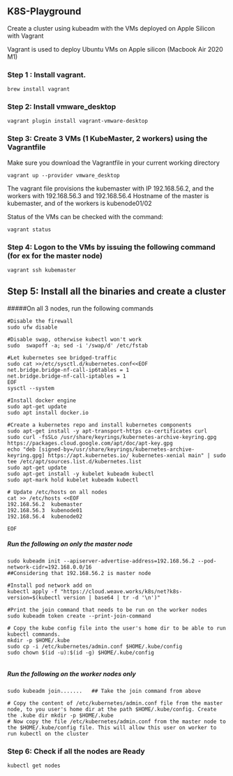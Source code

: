 ## K8S-Playground
Create a cluster using kubeadm with the VMs deployed on Apple Silicon with Vagrant

Vagrant is used to deploy Ubuntu VMs on Apple silicon (Macbook Air 2020 M1)

### Step 1 : Install vagrant.
```shell
brew install vagrant
```

### Step 2: Install vmware_desktop
```shell
vagrant plugin install vagrant-vmware-desktop
```

### Step 3: Create 3 VMs (1 KubeMaster, 2 workers) using the Vagrantfile
Make sure you download the Vagrantfile in your current working directory
```shell
vagrant up --provider vmware_desktop
```
The vagrant file provisions the kubemaster with IP 192.168.56.2, and the workers with 192.168.56.3 and 192.168.56.4
Hostname of the master is kubemaster, and of the workers is kubenode01/02

Status of the VMs can be checked with the command:
```shell
vagrant status
```

### Step 4: Logon to the VMs by issuing the following command (for ex for the master node)
```shell
vagrant ssh kubemaster
```

## Step 5: Install all the binaries and create a cluster

#####On all 3 nodes, run the following commands
```shell
#Disable the firewall
sudo ufw disable

#Disable swap, otherwise kubectl won't work
sudo  swapoff -a; sed -i '/swap/d' /etc/fstab

#Let kubernetes see bridged-traffic
sudo cat >>/etc/sysctl.d/kubernetes.conf<<EOF
net.bridge.bridge-nf-call-ip6tables = 1
net.bridge.bridge-nf-call-iptables = 1
EOF
sysctl --system

#Install docker engine
sudo apt-get update
sudo apt install docker.io

#Create a kubernetes repo and install kubernetes components
sudo apt-get install -y apt-transport-https ca-certificates curl
sudo curl -fsSLo /usr/share/keyrings/kubernetes-archive-keyring.gpg https://packages.cloud.google.com/apt/doc/apt-key.gpg
echo "deb [signed-by=/usr/share/keyrings/kubernetes-archive-keyring.gpg] https://apt.kubernetes.io/ kubernetes-xenial main" | sudo tee /etc/apt/sources.list.d/kubernetes.list
sudo apt-get update
sudo apt-get install -y kubelet kubeadm kubectl
sudo apt-mark hold kubelet kubeadm kubectl

# Update /etc/hosts on all nodes
cat >> /etc/hosts <<EOF
192.168.56.2  kubemaster
192.168.56.3  kubenode01
192.168.56.4  kubenode02

EOF

```

##### Run the following on only the master node
```shell
sudo kubeadm init --apiserver-advertise-address=192.168.56.2 --pod-network-cidr=192.168.0.0/16
##Considering that 192.168.56.2 is master node

#Install pod network add on
kubectl apply -f "https://cloud.weave.works/k8s/net?k8s-version=$(kubectl version | base64 | tr -d '\n')"

#Print the join command that needs to be run on the worker nodes
sudo kubeadm token create --print-join-command

# Copy the kube config file into the user's home dir to be able to run kubectl commands. 
mkdir -p $HOME/.kube
sudo cp -i /etc/kubernetes/admin.conf $HOME/.kube/config
sudo chown $(id -u):$(id -g) $HOME/.kube/config


```

##### Run the following on the worker nodes only
```shell
sudo kubeadm join.......   ## Take the join command from above

# Copy the content of /etc/kubernetes/admin.conf file from the master node, to you user's home dir at the path $HOME/.kube/config. Create the .kube dir mkdir -p $HOME/.kube
# Now copy the file /etc/kubernetes/admin.conf from the master node to the $HOME/.kube/config file. This will allow this user on worker to run kubectl on the cluster

```

### Step 6: Check if all the nodes are Ready
```shell
kubectl get nodes
```


